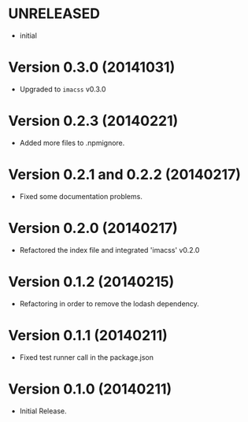 # UNRELEASED

  * initial

# Version 0.3.0 (20141031)

  * Upgraded to `imacss` v0.3.0

# Version 0.2.3 (20140221)

  * Added more files to .npmignore.

# Version 0.2.1 and 0.2.2 (20140217)

  * Fixed some documentation problems.

# Version 0.2.0 (20140217)

  * Refactored the index file and integrated 'imacss' v0.2.0

# Version 0.1.2 (20140215)

  * Refactoring in order to remove the lodash dependency.

# Version 0.1.1 (20140211)

  * Fixed test runner call in the package.json

# Version 0.1.0 (20140211)

  * Initial Release.